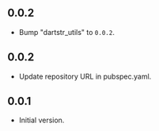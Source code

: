 ## 0.0.2

 - Bump "dartstr_utils" to `0.0.2`.

## 0.0.2

- Update repository URL in pubspec.yaml.

## 0.0.1

- Initial version.
